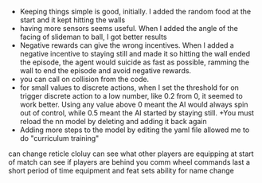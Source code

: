 + Keeping things simple is good, initially. I added the random food at the start and it kept hitting the walls
+ having more sensors seems useful. When I added the angle of the facing of slideman to ball, I got better results
+ Negative rewards can give the wrong incentives. When I added a negative incentive to staying still and made it so hitting the wall ended the episode, the agent would suicide as fast as possible, ramming the wall to end the episode and avoid negative rewards.
+ you can call on collision from the code.
+ for small values to discrete actions, when I set the threshold for on trigger discrete action to a low number, like 0.2 from 0, it seemed to work better. Using any value above 0 meant the AI would always spin out of control, while 0.5 meant the AI started by staying still.
+You must reload the nn model by deleting and adding it back again
+ Adding more steps to the model by editing the yaml file allowed me to do "curriculum training"

can change reticle cloluy
can see what other players are equipping at start of match
can see if players are behind you
comm wheel commands last a short period of time
equipment and feat sets
ability for name change